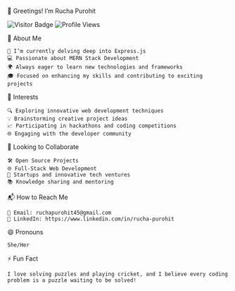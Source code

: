 👋 Greetings! I’m Rucha Purohit

![Visitor Badge](https://visitor-badge.laobi.icu/badge?page_id=Ruchapurohit.visitor-badge)
![Profile Views](https://komarev.com/ghpvc/?username=Ruchapurohit&color=blue)



🚀 About Me

    🌱 I’m currently delving deep into Express.js
    💻 Passionate about MERN Stack Development
    🌍 Always eager to learn new technologies and frameworks
    🎓 Focused on enhancing my skills and contributing to exciting projects

🌟 Interests

    🔍 Exploring innovative web development techniques
    💡 Brainstorming creative project ideas
    📈 Participating in hackathons and coding competitions
    🌐 Engaging with the developer community

🤝 Looking to Collaborate

    🛠️ Open Source Projects
    🌐 Full-Stack Web Development
    🚀 Startups and innovative tech ventures
    📚 Knowledge sharing and mentoring

📬 How to Reach Me

    📧 Email: ruchapurohit45@gmail.com
    💼 LinkedIn: https://www.linkedin.com/in/rucha-purohit
   
😄 Pronouns

    She/Her

⚡ Fun Fact

    I love solving puzzles and playing cricket, and I believe every coding problem is a puzzle waiting to be solved!


